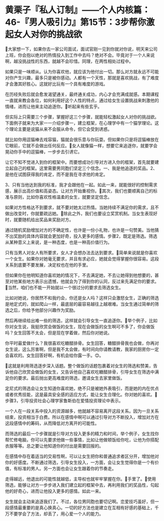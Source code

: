 # 黄栗子『私人订制』——个人内核篇：46-『男人吸引力』第15节：3步帮你激起女人对你的挑战欲

🎼大家想一下，如果你去一家公司面试，面试官刚一见到你就对你说，明天来公司上班，你会抱以绝对的热情投入到工作中去吗？绝对不会。毕竟对于一个人来说啊，越没挑战性的东西，就越不会珍惜。同理，在两性相处过程中。

如果只是一味顺从。认为你喜欢他，就应该为他付出一切。那么对方就永远不可能对你产生兴趣，最多只是被你感动。人都有一个天性，那就是喜欢挑战，有了难度才会激其好胜心。这就好比玩有一个具有难度的游戏。

在历经失败后就会愈发渴望通关，最终通关成功，内心才会充满成就感。本期课程一直就来教会各位，如何利用好这个人性的特点，通过给女生设置挑战来刺激他的情绪，进而让他来主动追逐你。🎼听起来有些玄乎。

但实际上只需要三个步骤，掌握好这三个步骤，就能轻松激起女人对你的挑战欲。下面例子就来为大家一一介绍步骤一，建立框架，在心理学中有一个猫学理论。这个理论主要是说猫从来不会服从命令，但它会受到诱惑。

就比如你用逗猫棒去戏容猫，猫就会很乐意与你玩耍。但如果你只是将逗猫棒放在它眼前，它就不会做出任何反应。🎼女人就像猫一样，想要它来追逐你，就要学会晃动你手中的逗猫棒，一步步去引诱它。

让它不知不觉进入到你的框架中。而要想成功引导对方进入你的框架，首先就要建立起自己的框架。这里需要男同胞们坚定三个信念。一、我是他追逐的奖品。2、是他在试图获得我的肯定，而不是我在寻求他的肯定。

3、只有当他达到我的标准，我才会跟他在一起。如此一来，就能很好的控制需求感，展示出高价值和高姿态。让对方开始重视你。🎼其次，我们也要顺离自己的标准与原则，比如你喜欢性格温柔的女生，就要坚定信念。

如果对方性格达不到要求，就不要对她太过热情。当她持续不满足你的需求，且不做出改变时，你就要疏远她。🎼除此之外，我们也要设立奖赏机制。当女生表现好时，就要随机给出奖品来奖励对方。

通过随机奖励增加对方的不确定性，也许是一份小礼物，也许是一句赞美。当他猜不出奖励的具体内容就会更加好奇，投入更多的感情。步骤2，既定是筛选。筛选从某种意义上来说，是一种态度，也是一种高价值行为。

只有当男人对女人有所要求，女人才会想办法去达到要求。🎼简单来说就是你喜欢一个女生。如果你对她毫无要求，并且有求必应，她就会觉得掌握你很容易。这段关系到底要不要发展，决定权也在他的手里。

但如果你在他明知道你喜欢她的情况下，不去满足她，不去让她得到他想要的，甚至对他某些地方表示出遗憾，他就会为了得到你的认同，反过来先满足你的要求。🎼当然，咱们也不能一开始就以一个很过分的要求去筛选女生。

比如对她说，你居然不和我约会，你还是女人吗？这样只会激怒女生，正确的筛选是地定式的，就如爬山一样，最底层的最容易越往上越艰难。当女生通过简单的筛选之后，你给予他部分兴趣作为奖励。

然后再继续给出难一些的筛选，这样就会引导女生一直追逐你。🎼举个例子，比如你对女生说，我挺欣赏会做饭的女生，现在会做饭的女生啊可不多了，你会做饭吗？女生回答不太会，但是现在学着做，然后你对她说。

你平时最爱做什么？我很喜欢吃糖醋排骨。女生回答，糖醋排骨我也会做，你再对女生说，这么厉害啊，但是我不太会做，有时间向你请教请教，我家的厨房你一定会喜欢的。女生回答好啊，有机会给你露一手。😊。

🎼这就是利用筛选逐步深入话题。整个做饭的话题包裹着对女生的筛选和赞美，告诉他自己欣赏会做饭的女生，又告诉他自己喜欢吃糖醋排骨，引导女生在筛选中满足你的要求。最后抛出更高难度的筛选，邀请女生去家里做饭。

定尼式的筛选会让女生知道你喜欢她，绝不只是被她外表吸引，而是她的内在优点或者优秀技能，这是最具安全感的适应方式，能让女生合理化。你对她的喜欢。🎼步骤3，引导投资社会心理学家鲁斯伯在爱情投资理论中表示。

一个人在一段关系中投入的资源越多，他就越不容易离开这段关系。因为一旦关系结束，投资相当于白费。所以在感情中啊可以通过引导对方不断投入，增加对方在这段感情中的筹码，从而降低对方离开的可能性。

而筛选的最后一个步骤就是引导对方投入更多的精力和时间，举个例子，女生找你帮忙修电脑，你可以先要求他做一些事情，比如让他做顿饭给你吃，让他为你搭配衣服等等。总之要让他知道你的付出是需要回报的。

在感情中存在着适当的交易性啊，可以让女生把你和普通追求者区分开，增加他对你的好感度。不断通过筛选，引导女生投入，一方面，会让女生觉得你是一个有价值，有标准的男人。另一方面也会让女生跟着你的节奏走。

走得越远，他退出的可能性就越低，主导权也就牢牢掌握在你。🎼手里了。🎼使用筛选，能够让对方一步步进入我们建立起的框架中去，再利用我们的奖品性，勾起他的好奇心，进而让他投入更多的感情。如此一来。

女生就会主动来追逐我们了。不过，各位男同胞也要切记啊。恋爱技巧虽好，但一段感情最重要的是真心换真心。一切的好方法也是建立在互相有好感的基础上，千万不要学会了方法，却丢了，用心爱一个人的能力。

